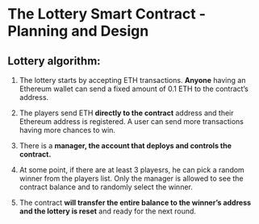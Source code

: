 
# The Lottery Smart Contract - Planning and Design

## Lottery algorithm:

1. The lottery starts by accepting ETH transactions. **Anyone** having an Ethereum wallet can
send a fixed amount of 0.1 ETH to the contract’s address.

2. The players send ETH **directly to the contract** address and their Ethereum address is
registered. A user can send more transactions having more chances to win.

3. There is a **manager, the account that deploys and controls the contract.**

4. At some point, if there are at least 3 playesrs, he can pick a random winner from the
players list. Only the manager is allowed to see the contract balance and to randomly
select the winner.

5. The contract **will transfer the entire balance to the winner’s address and the lottery is reset** and ready for the next round.
